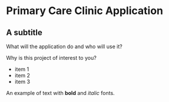 # Primary Care Clinic Application 

## A subtitle

What will the application do and who will use it?


Why is this project of interest to you?
- item 1
- item 2
- item 3

An example of text with **bold** and *italic* fonts.  
